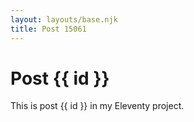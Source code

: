 ```yaml
---
layout: layouts/base.njk
title: Post 15061
---
```


# Post {{ id }}

This is post {{ id }} in my Eleventy project.
